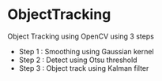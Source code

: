 # ObjectTracking
Object Tracking using OpenCV using 3 steps
- Step 1 : Smoothing using Gaussian kernel
- Step 2 : Detect using Otsu threshold
- Step 3 : Object track using Kalman filter
